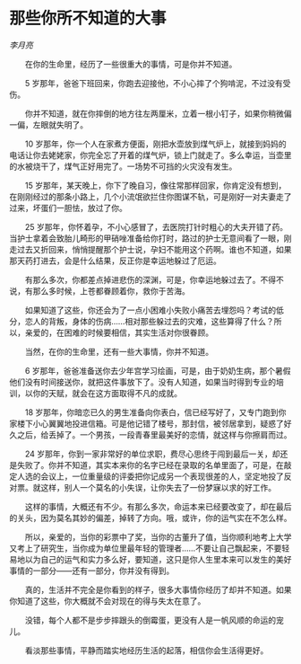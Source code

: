 # 那些你所不知道的大事

*李月亮*

　　在你的生命里，经历了一些很重大的事情，可是你并不知道。

　　5 岁那年，爸爸下班回来，你跑去迎接他，不小心摔了个狗啃泥，不过没有受伤。

　　你并不知道，就在你摔倒的地方往左两厘米，立着一根小钉子，如果你稍微偏一偏，左眼就失明了。

　　10 岁那年，你一个人在家煮方便面，刚把水壶放到煤气炉上，就接到妈妈的电话让你去姥姥家，你完全忘了开着的煤气炉，锁上门就走了。多么幸运，当壶里的水被烧干了，煤气正好用完了。一场势不可挡的火灾没有发生。

　　15 岁那年，某天晚上，你下了晚自习，像往常那样回家，你肯定没有想到，在刚刚经过的那条小路上，几个小流氓欲拦住你图谋不轨，可是刚好一对夫妻走了过来，坏蛋们一胆怯，放过了你。

　　25 岁那年，你怀着孕，不小心感冒了，去医院打针时粗心的大夫开错了药。当护士拿着会致胎儿畸形的甲硝唑准备给你打时，路过的护士无意间看了一眼，刚走过去又折回来，悄悄提醒那个护士说，孕妇不能用这个药啊。谁也不知道，如果那天药打进去，会是什么结果，反正你是幸运地躲过了厄运。

　　有那么多次，你都差点掉进悲伤的深渊，可是，你幸运地躲过去了。不得不说，有那么多时候，上苍都眷顾着你，救你于苦海。

　　如果知道了这些，你还会为了一点小困难小失败小痛苦去埋怨吗？考试的低分，恋人的背叛，身体的伤病……相对那些躲过去的灾难，这些算得了什么？所以，亲爱的，在困难的时候要相信，其实生活对你很眷顾。

　　当然，在你的生命里，还有一些大事情，你并不知道。

　　6 岁那年，爸爸准备送你去少年宫学习绘画，可是，由于奶奶生病，那个暑假他们没有时间接送你，就把这件事放下了。没有人知道，如果当时得到专业的培训，以你的天赋，就会在这方面取得不凡的成就。

　　18 岁那年，你暗恋已久的男生准备向你表白，信已经写好了，又专门跑到你家楼下小心翼翼地投进信箱。可是他记错了楼号，那封信，被邻居拿到，疑惑了好久之后，给丢掉了。一个男孩，一段青春里最美好的恋情，就这样与你擦肩而过。

　　24 岁那年，你到一家非常好的单位求职，费尽心思终于闯到最后一关，却还是失败了。你并不知道，其实本来你的名字已经在录取的名单里面了，可是，在敲定人选的会议上，一位重量级的评委把你记成另一个表现很差的人，坚定地投了反对票。就这样，别人一个莫名的小失误，让你失去了一份梦寐以求的好工作。

　　这样的事情，大概还有不少。有那么多次，命运本来已经要改变了，却在最后的关头，因为莫名其妙的偏差，掉转了方向。哦，或许，你的运气实在不怎么样。

　　所以，亲爱的，当你的彩票中了奖，当你的古董升了值，当你顺利地考上大学又考上了研究生，当你成为单位里最年轻的管理者……不要让自己飘起来，不要轻易地以为自己的运气和实力多么好，要知道，这只是你人生里本来可以发生的美好事情的一部分——还有一部分，你并没有得到。

　　真的，生活并不完全是你看到的样子，很多大事情你经历了却并不知道。如果你知道了这些，你大概就不会对现在的得与失太在意了。

　　没错，每个人都不是步步摔跟头的倒霉蛋，更没有人是一帆风顺的命运的宠儿。

　　看淡那些事情，平静而踏实地经历生活的起落，相信你会生活得更好。